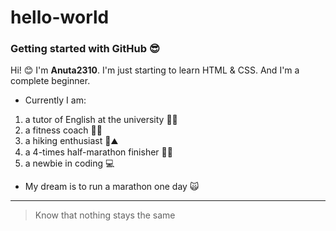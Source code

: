 # hello-world
### Getting started with GitHub :sunglasses:
Hi! 😊 I'm **Anuta2310**. I'm just starting to learn HTML & CSS. And I'm a complete beginner. 
- Currently I am:
1. a tutor of English at the university :teacher:
2. a fitness coach :weight_lifting_woman:
3. a hiking enthusiast :hiking_boot::mountain:
4. a 4-times half-marathon finisher :running_woman:
5. a newbie in coding :computer:
- My dream is to run a marathon one day :scream_cat:
---

> Know that nothing stays the same
